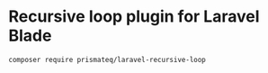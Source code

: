 # Recursive loop plugin for Laravel Blade
```
composer require prismateq/laravel-recursive-loop
```
